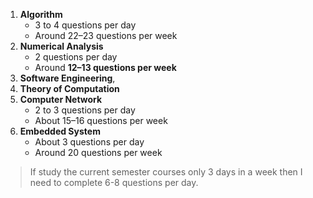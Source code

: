 1. **Algorithm**
	- 3 to 4 questions per day
	- Around 22–23 questions per week
2. **Numerical Analysis**
	- 2 questions per day
	- Around **12–13 questions per week**
3. **Software Engineering**,
4. **Theory of Computation**
5. **Computer Network**
	- 2 to 3 questions per day
	- About 15–16 questions per week
6. **Embedded System**
	- About 3 questions per day
	- Around 20 questions per week

> If study the current semester courses only 3 days in a week then I need to complete 6-8 questions per day.